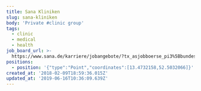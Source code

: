 ```yaml
---
title: Sana Kliniken
slug: sana-kliniken
body: 'Private #clinic group'
tags:
  - clinic
  - medical
  - health
job_board_url: >-
  https://www.sana.de/karriere/jobangebote/?tx_asjobboerse_pi3%5Bbundesland%5D=3&tx_asjobboerse_pi1%5Bpage%5D=1&cHash=92f1534839040be64d311ed86083fbc4
positions:
  - position: '{"type":"Point","coordinates":[13.4732158,52.5032066]}'
created_at: '2018-02-09T18:59:36.015Z'
updated_at: '2019-06-16T10:36:09.639Z'
---
```


